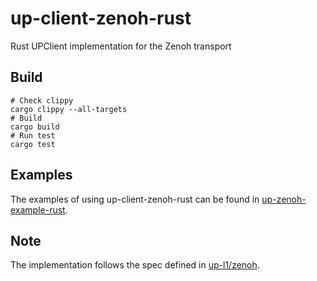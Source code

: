# up-client-zenoh-rust

Rust UPClient implementation for the Zenoh transport

## Build

```shell
# Check clippy
cargo clippy --all-targets
# Build
cargo build
# Run test
cargo test
```

## Examples

The examples of using up-client-zenoh-rust can be found in [up-zenoh-example-rust](https://github.com/eclipse-uprotocol/up-zenoh-example-rust).

## Note

The implementation follows the spec defined in [up-l1/zenoh](https://github.com/eclipse-uprotocol/up-spec/blob/main/up-l1/zenoh.adoc).
